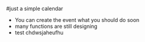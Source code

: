 #just a simple calendar

- You can create the event what you should do soon
- many functions are still designing
- test  chdwsjaheufhu
